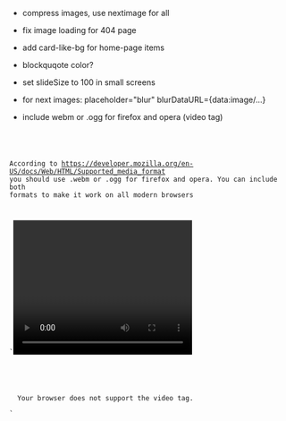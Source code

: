 - compress images, use nextimage for all
- fix image loading for 404 page
- add card-like-bg for home-page items
- blockquqote color?
- set slideSize to 100 in small screens
- for next images:
  placeholder="blur"
  blurDataURL={data:image/...}

- include webm or .ogg for firefox and opera (video tag)
  <code>

According to https://developer.mozilla.org/en-US/docs/Web/HTML/Supported_media_format you should use .webm or .ogg for firefox and opera. You can include both formats to make it work on all modern browsers

`<video width="320" height="240" controls>

  <source src="movie.mp4" type="video/mp4">
  <source src="movie.webm" type="video/webm">
  <source src="movie.ogg" type="video/ogg">
  Your browser does not support the video tag.
</video>
`
</code>
